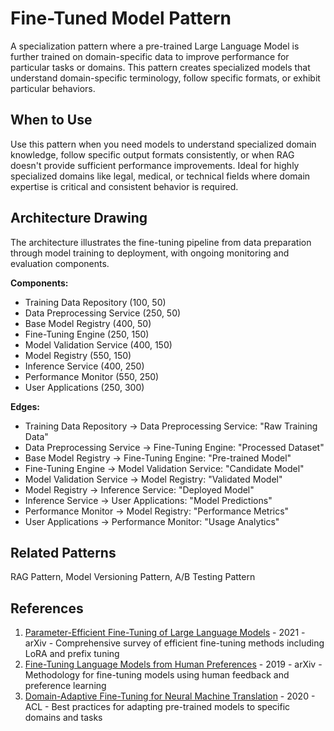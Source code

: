 # Fine-Tuned Model Pattern

A specialization pattern where a pre-trained Large Language Model is further trained on domain-specific data to improve performance for particular tasks or domains. This pattern creates specialized models that understand domain-specific terminology, follow specific formats, or exhibit particular behaviors.

## When to Use

Use this pattern when you need models to understand specialized domain knowledge, follow specific output formats consistently, or when RAG doesn't provide sufficient performance improvements. Ideal for highly specialized domains like legal, medical, or technical fields where domain expertise is critical and consistent behavior is required.

## Architecture Drawing

The architecture illustrates the fine-tuning pipeline from data preparation through model training to deployment, with ongoing monitoring and evaluation components.

**Components:**
- Training Data Repository (100, 50)
- Data Preprocessing Service (250, 50)
- Base Model Registry (400, 50)
- Fine-Tuning Engine (250, 150)
- Model Validation Service (400, 150)
- Model Registry (550, 150)
- Inference Service (400, 250)
- Performance Monitor (550, 250)
- User Applications (250, 300)

**Edges:**
- Training Data Repository → Data Preprocessing Service: "Raw Training Data"
- Data Preprocessing Service → Fine-Tuning Engine: "Processed Dataset"
- Base Model Registry → Fine-Tuning Engine: "Pre-trained Model"
- Fine-Tuning Engine → Model Validation Service: "Candidate Model"
- Model Validation Service → Model Registry: "Validated Model"
- Model Registry → Inference Service: "Deployed Model"
- Inference Service → User Applications: "Model Predictions"
- Performance Monitor → Model Registry: "Performance Metrics"
- User Applications → Performance Monitor: "Usage Analytics"

## Related Patterns

RAG Pattern, Model Versioning Pattern, A/B Testing Pattern

## References

1. [Parameter-Efficient Fine-Tuning of Large Language Models](https://arxiv.org/abs/2106.09685) - 2021 - arXiv - Comprehensive survey of efficient fine-tuning methods including LoRA and prefix tuning
2. [Fine-Tuning Language Models from Human Preferences](https://arxiv.org/abs/1909.08593) - 2019 - arXiv - Methodology for fine-tuning models using human feedback and preference learning
3. [Domain-Adaptive Fine-Tuning for Neural Machine Translation](https://aclanthology.org/2020.findings-emnlp.212/) - 2020 - ACL - Best practices for adapting pre-trained models to specific domains and tasks